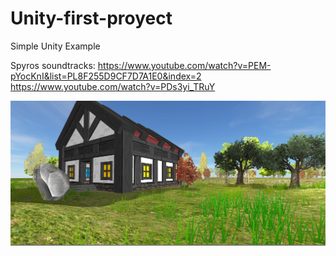 # Unity-first-proyect
Simple Unity Example 


Spyros soundtracks:
https://www.youtube.com/watch?v=PEM-pYocKnI&list=PL8F255D9CF7D7A1E0&index=2
https://www.youtube.com/watch?v=PDs3yi_TRuY

![Game image example](images/house.PNG)
